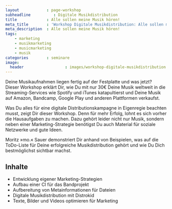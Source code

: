 ```yaml
---
layout            : page-workshop
subheadline          : Digitale Musikdistribution
title             : Alle sollen meine Musik hören!
meta_title        : 'Workshop Digitale Musikdistribution: Alle sollen meine Musik hören!'
meta_description  : Alle sollen meine Musik hören!
tags:
    - marketing
    - musikmarketing
    - musicmarketing
    - musik
categories        : seminare
image:
  header                  : images/workshop-digitale-musikdistribution.jpg
---
```

Deine Musikaufnahmen liegen fertig auf der Festplatte und was jetzt? Dieser Workshop erklärt Dir, wie Du mit nur 30€ Deine Musik weltweit in die Streaming-Services wie Spotify und iTunes katapultierst und Deine Musik auf Amazon, Bandcamp, Google Play und anderen Plattformen verkaufst.
<!-- readmore -->

Was Du alles für eine digitale Distributionskampagne in Eigenregie beachten musst, zeigt Dir dieser Workshop. Denn für mehr Erfolg, lohnt es sich vorher die Hausaufgaben zu machen. Dazu gehört leider nicht nur Musik, sondern neben einer Marketing-Strategie benötigst Du auch Material für soziale Netzwerke und gute Ideen.

Moritz »mo.« Sauer demonstriert Dir anhand von Beispielen, was auf die ToDo-Liste für Deine erfolgreiche Musikdistribution gehört und wie Du Dich bestmöglichst sichtbar machst.

## Inhalte

- Entwicklung eigener Marketing-Strategien
- Aufbau einer CI für das Bandprojekt
- Aufbereitung von Metainformationen für Dateien
- Digitale Musikdistribution mit Distrokid
- Texte, Bilder und Videos optimieren für Marketing